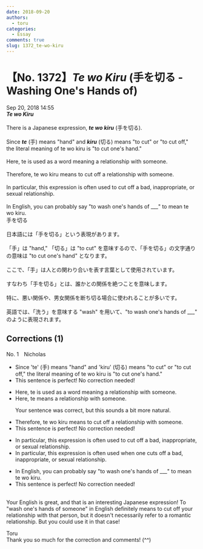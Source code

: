 ```yaml
---
date: 2018-09-20
authors:
  - toru
categories:
  - Essay
comments: true
slug: 1372_te-wo-kiru
---
```


# 【No. 1372】<strong><em>Te wo Kiru</strong></em> (手を切る - Washing One's Hands of)
<div class="date">Sep 20, 2018 14:55</div>
<div id="post"><div id="body_show_ori">
<strong><em>Te wo Kiru</strong></em><br/><br/>There is a Japanese expression, <strong><em>te wo kiru</em></strong> (手を切る).<br/><br/>Since <strong><em>te</em></strong> (手) means "hand" and <strong><em>kiru</em></strong> (切る) means "to cut" or "to cut off," the literal meaning of te wo kiru is "to cut one's hand."<br/><br/>Here, te is used as a word meaning a relationship with someone.<br/><br/>Therefore, te wo kiru means to cut off a relationship with someone.<br/><br/>In particular, this expression is often used to cut off a bad, inappropriate, or sexual relationship.<br/><br/>In English, you can probably say "to wash one's hands of ___" to mean te wo kiru.
</div></div>

<!-- more -->

<div id="post_ja"><div id="body_show_mo">
手を切る<br/><br/>日本語には「手を切る」という表現があります。<br/><br/>「手」は "hand," 「切る」は "to cut" を意味するので、「手を切る」の文字通りの意味は "to cut one's hand" となります。<br/><br/>ここで、「手」は人との関わり合いを表す言葉として使用されています。<br/><br/>すなわち「手を切る」とは、誰かとの関係を絶つことを意味します。<br/><br/>特に、悪い関係や、男女関係を断ち切る場合に使われることが多いです。<br/><br/>英語では、「洗う」を意味する "wash" を用いて、"to wash one's hands of ___" のように表現されます。
</div></div>

## Corrections (1)
<div id="block"><div class="first_name"> No. 1　<span class="just_name">Nicholas</span></div><div id="block2">
<ul class="correction_field">
<li class="incorrect">Since 'te' (手) means "hand" and 'kiru' (切る) means "to cut" or "to cut off," the literal meaning of te wo kiru is "to cut one's hand."</li>
<li class="corrected perfect">This sentence is perfect! No correction needed!</li>
</ul>
<ul class="correction_field">
<li class="incorrect">Here, te is used as a word meaning a relationship with someone.</li>
<li class="corrected correct">
Here, te means a relationship with someone.
<p class="correction_comment">Your sentence was correct, but this sounds a bit more natural.</p>
</li>
</ul>
<ul class="correction_field">
<li class="incorrect">Therefore, te wo kiru means to cut off a relationship with someone.</li>
<li class="corrected perfect">This sentence is perfect! No correction needed!</li>
</ul>
<ul class="correction_field">
<li class="incorrect">In particular, this expression is often used to cut off a bad, inappropriate, or sexual relationship.</li>
<li class="corrected correct">
In particular, this expression is often used when one cuts off a bad, inappropriate, or sexual relationship.
</li>
</ul>
<ul class="correction_field">
<li class="incorrect">In English, you can probably say "to wash one's hands of ___" to mean te wo kiru.</li>
<li class="corrected perfect">This sentence is perfect! No correction needed!</li>
</ul>
<p class="comment_small">
 <br/>
 Your English is great, and that is an interesting Japanese expression! To "wash one's hands of someone" in English definitely means to cut off your relationship with that person, but it doesn't necessarily refer to a romantic relationship. But you could use it in that case!
</p>

</div><div class="name"><span class="just_name">Toru</span><br>
Thank you so much for the correction and comments! (^^)
</div>
</div>
